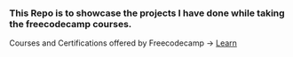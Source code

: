 ### This Repo is to showcase the projects I have done while taking the freecodecamp courses.
<p>Courses and Certifications offered by Freecodecamp -> <a href="https://www.freecodecamp.org/learn" target="_blank">Learn</a> 

